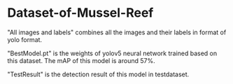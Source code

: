 # Dataset-of-Mussel-Reef

"All images and labels" combines all the images and their labels in format of yolo format.

"BestModel.pt" is the weights of yolov5 neural network trained based on this dataset. The mAP of this model is around 57%.

"TestResult" is the detection result of this model in testdataset.
